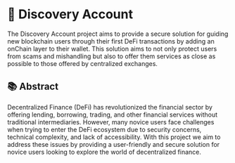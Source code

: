 # 🌈 **Discovery Account**

The Discovery Account project aims to provide a secure solution for guiding new blockchain users through their first DeFi transactions by adding an onChain layer to their wallet. This solution aims to not only protect users from scams and mishandling but also to offer them services as close as possible to those offered by centralized exchanges.

## 📚 Abstract

Decentralized Finance (DeFi) has revolutionized the financial sector by offering lending, borrowing, trading, and other financial services without traditional intermediaries. 
However, many novice users face challenges when trying to enter the DeFi ecosystem due to security concerns, technical complexity, and lack of accessibility. 
With this project we aim to address these issues by providing a user-friendly and secure solution for novice users looking to explore the world of decentralized finance.
